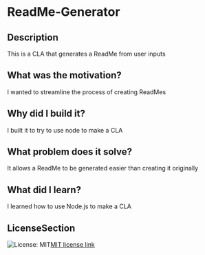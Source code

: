 # ReadMe-Generator 

  ## Description 

  This is a CLA that generates a ReadMe from user inputs 

  ## What was the motivation? 

  I wanted to streamline the process of creating ReadMes 

  ## Why did I build it? 

  I built it to try to use node to make a CLA 

  ## What problem does it solve? 

  It allows a ReadMe to be generated easier than creating it originally 

  ## What did I learn? 

  I learned how to use Node.js to make a CLA 

  ## LicenseSection 
 ![License: MIT](https://img.shields.io/badge/License-MIT-yellow.svg)[MIT license link](https://opensource.org/licenses/MIT)
